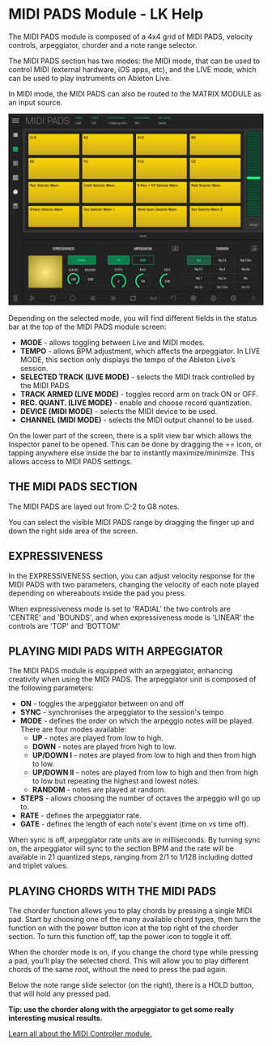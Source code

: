 # MIDI PADS Module - LK Help

The MIDI PADS module is composed of a 4x4 grid of MIDI PADS, velocity controls, arpeggiator, chorder and a note range selector.

The MIDI PADS section has two modes: the MIDI mode, that can be used to control MIDI (external hardware, iOS apps, etc), and the LIVE mode, which can be used to play instruments on Ableton Live.

In MIDI mode, the MIDI PADS can also be routed to the MATRIX MODULE as an input source.

![LK MIDI PADS Module screenshot](/lk/images/pads/overview.jpg)

Depending on the selected mode, you will find different fields in the status bar at the top of the MIDI PADS module screen:

- **MODE** - allows toggling between Live and MIDI modes.
- **TEMPO** - allows BPM adjustment, which affects the arpeggiator. In LIVE MODE, this section only displays the tempo of the Ableton Live’s session.
- **SELECTED TRACK (LIVE MODE)** - selects the MIDI track controlled by the MIDI PADS
- **TRACK ARMED (LIVE MODE)** - toggles record arm on track ON or OFF.
- **REC. QUANT. (LIVE MODE)** - enable and choose record quantization.
- **DEVICE (MIDI MODE)** - selects the MIDI device to be used.
- **CHANNEL (MIDI MODE)** - selects the MIDI output channel to be used.

On the lower part of the screen, there is a split view bar which allows the Inspector panel to be opened. This can be done by dragging the == icon, or tapping anywhere else inside the bar to instantly maximize/minimize. This allows access to MIDI PADS settings.

## THE MIDI PADS SECTION

The MIDI PADS are layed out from C-2 to G8 notes.

You can select the visible MIDI PADS range by dragging the finger up and down the right side area of the screen.

## EXPRESSIVENESS

In the EXPRESSIVENESS section, you can adjust velocity response for the MIDI PADS with two parameters, changing the velocity of each note played depending on whereabouts inside the pad you press.

When expressiveness mode is set to 'RADIAL' the two controls are 'CENTRE' and 'BOUNDS', and when expressiveness mode is 'LINEAR' the controls are 'TOP' and 'BOTTOM'

## PLAYING MIDI PADS WITH ARPEGGIATOR

The MIDI PADS module is equipped with an arpeggiator, enhancing creativity when using the MIDI PADS. The arpeggiator unit is composed of the following parameters:

- **ON** - toggles the arpeggiator between on and off
- **SYNC** - synchronises the arpeggiator to the session's tempo
- **MODE** - defines the order on which the arpeggio notes will be played. There are four modes available:
  - **UP** - notes are played from low to high.
  - **DOWN** - notes are played from high to low.
  - **UP/DOWN I** - notes are played from low to high and then from high to low.
  - **UP/DOWN II** - notes are played from low to high and then from high to low but repeating the highest and lowest notes.
  - **RANDOM** - notes are played at random.
- **STEPS** - allows choosing the number of octaves the arpeggio will go up to.
- **RATE** - defines the arpeggiator rate.
- **GATE** - defines the length of each note's event (time on vs time off).

When sync is off, arpeggiator rate units are in milliseconds. By turning sync on, the arpeggiator will sync to the section BPM and the rate will be available in 21 quantized steps, ranging from 2/1 to 1/128 including dotted and triplet values.

## PLAYING CHORDS WITH THE MIDI PADS

The chorder function allows you to play chords by pressing a single MIDI pad. Start by choosing one of the many available chord types, then turn the function on with the power button icon at the top right of the chorder section. To turn this function off, tap the power icon to toggle it off.

When the chorder mode is on, if you change the chord type while pressing a pad, you’ll play the selected chord. This will allow you to play different chords of the same root, without the need to press the pad again.

Below the note range slide selector (on the right), there is a HOLD button, that will hold any pressed pad.

**Tip: use the chorder along with the arpeggiator to get some really interesting musical results.**

[Learn all about the MIDI Controller module.](midi-controller)
